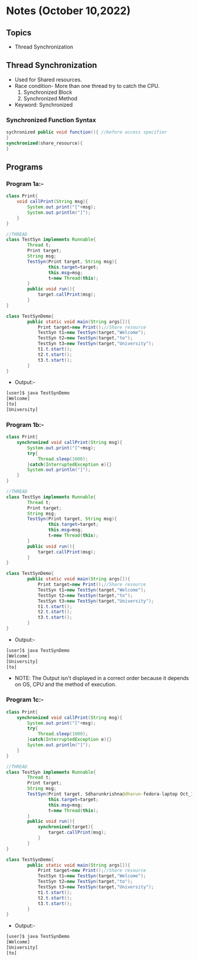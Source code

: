 # Notes (October 10,2022)

## Topics

- Thread Synchronization

## Thread Synchronization

- Used for Shared resources.
- Race condition- More than one thread try to catch the CPU.
    1. Synchronized Block
    2. Synchronized Method
- Keyword: Synchronized

### Synchronized Function Syntax

```java
sychronized public void function(){ //before access specifier
}
synchronized(share_resource){
}
```

## Programs

### Program 1a:-

```java
class Print{
    void callPrint(String msg){
        System.out.print("["+msg);
        System.out.println("]");
    }
}

//THREAD
class TestSyn implements Runnable{
        Thread t;
        Print target;
        String msg;
        TestSyn(Print target, String msg){
                this.target=target;
                this.msg=msg;
                t=new Thread(this);
        }     
        public void run(){
            target.callPrint(msg);
        }
}

class TestSynDemo{
        public static void main(String args[]){
            Print target=new Print();//Share resource
            TestSyn t1=new TestSyn(target,"Welcome");
            TestSyn t2=new TestSyn(target,"to");
            TestSyn t3=new TestSyn(target,"University");
            t1.t.start();
            t2.t.start();
            t3.t.start();
        }
}
```

- Output:-

```bash
[user]$ java TestSynDemo
[Welcome]
[to]
[University]
```

### Program 1b:-

```java
class Print{
    synchronized void callPrint(String msg){
        System.out.print("["+msg);
        try{
            Thread.sleep(1000);
        }catch(InterruptedException e){}
        System.out.println("]");
    }
}

//THREAD
class TestSyn implements Runnable{
        Thread t;
        Print target;
        String msg;
        TestSyn(Print target, String msg){
                this.target=target;
                this.msg=msg;
                t=new Thread(this);
        }     
        public void run(){
            target.callPrint(msg);
        }
}

class TestSynDemo{
        public static void main(String args[]){
            Print target=new Print();//Share resource
            TestSyn t1=new TestSyn(target,"Welcome");
            TestSyn t2=new TestSyn(target,"to");
            TestSyn t3=new TestSyn(target,"University");
            t1.t.start();
            t2.t.start();
            t3.t.start();
        }
}
```

- Output:-

```bash
[user]$ java TestSynDemo
[Welcome]
[University]
[to]
```

- NOTE: The Output isn't displayed in a correct order because it depends on OS, CPU and the method of execution.

### Program 1c:-

```java
class Print{
    synchronized void callPrint(String msg){
        System.out.print("["+msg);
        try{
            Thread.sleep(1000);
        }catch(InterruptedException e){}
        System.out.println("]");
    }
}

//THREAD
class TestSyn implements Runnable{
        Thread t;
        Print target;
        String msg;
        TestSyn(Print target, Sdharunkrishna@dharun-fedora-laptop Oct_10_classtring msg){
                this.target=target;
                this.msg=msg;
                t=new Thread(this);
        }     
        public void run(){
            synchronized(target){
                target.callPrint(msg);
            }
        }
}

class TestSynDemo{
        public static void main(String args[]){
            Print target=new Print();//Share resource
            TestSyn t1=new TestSyn(target,"Welcome");
            TestSyn t2=new TestSyn(target,"to");
            TestSyn t3=new TestSyn(target,"University");
            t1.t.start();
            t2.t.start();
            t3.t.start();
        }
}
```

- Output:-

```bash
[user]$ java TestSynDemo
[Welcome]
[University]
[to]
```
